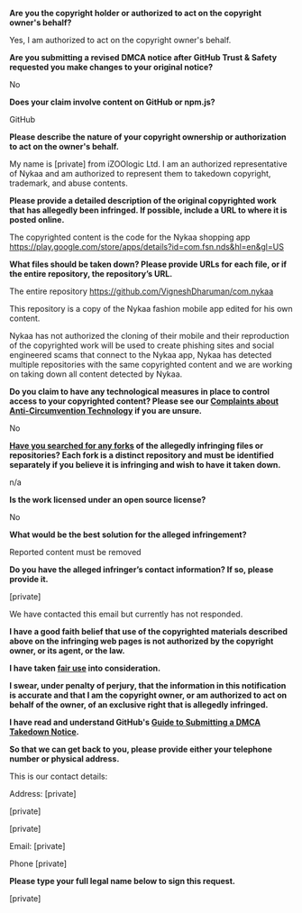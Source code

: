 **Are you the copyright holder or authorized to act on the copyright owner's behalf?**

Yes, I am authorized to act on the copyright owner's behalf.

**Are you submitting a revised DMCA notice after GitHub Trust & Safety requested you make changes to your original notice?**

No

**Does your claim involve content on GitHub or npm.js?**

GitHub

**Please describe the nature of your copyright ownership or authorization to act on the owner's behalf.**

My name is [private] from iZOOlogic Ltd. I am an authorized representative of Nykaa and am authorized to represent them to takedown copyright, trademark, and abuse contents.

**Please provide a detailed description of the original copyrighted work that has allegedly been infringed. If possible, include a URL to where it is posted online.**

The copyrighted content is the code for the Nykaa shopping app https://play.google.com/store/apps/details?id=com.fsn.nds&hl=en&gl=US

**What files should be taken down? Please provide URLs for each file, or if the entire repository, the repository’s URL.**

The entire repository https://github.com/VigneshDharuman/com.nykaa

This repository is a copy of the Nykaa fashion mobile app edited for his own content.

Nykaa has not authorized the cloning of their mobile and their reproduction of the copyrighted work will be used to create phishing sites and social engineered scams that connect to the Nykaa app, Nykaa has detected multiple repositories with the same copyrighted content and we are working on taking down all content detected by Nykaa.

**Do you claim to have any technological measures in place to control access to your copyrighted content? Please see our <a href="https://docs.github.com/articles/guide-to-submitting-a-dmca-takedown-notice#complaints-about-anti-circumvention-technology">Complaints about Anti-Circumvention Technology</a> if you are unsure.**

No

**<a href="https://docs.github.com/articles/dmca-takedown-policy#b-what-about-forks-or-whats-a-fork">Have you searched for any forks</a> of the allegedly infringing files or repositories? Each fork is a distinct repository and must be identified separately if you believe it is infringing and wish to have it taken down.**

n/a

**Is the work licensed under an open source license?**

No

**What would be the best solution for the alleged infringement?**

Reported content must be removed

**Do you have the alleged infringer’s contact information? If so, please provide it.**

[private]

We have contacted this email but currently has not responded.

**I have a good faith belief that use of the copyrighted materials described above on the infringing web pages is not authorized by the copyright owner, or its agent, or the law.**

**I have taken <a href="https://www.lumendatabase.org/topics/22">fair use</a> into consideration.**

**I swear, under penalty of perjury, that the information in this notification is accurate and that I am the copyright owner, or am authorized to act on behalf of the owner, of an exclusive right that is allegedly infringed.**

**I have read and understand GitHub's <a href="https://docs.github.com/articles/guide-to-submitting-a-dmca-takedown-notice/">Guide to Submitting a DMCA Takedown Notice</a>.**

**So that we can get back to you, please provide either your telephone number or physical address.**

This is our contact details:

Address: [private]

[private]

[private]

Email: [private]

Phone [private]

**Please type your full legal name below to sign this request.**

[private]
